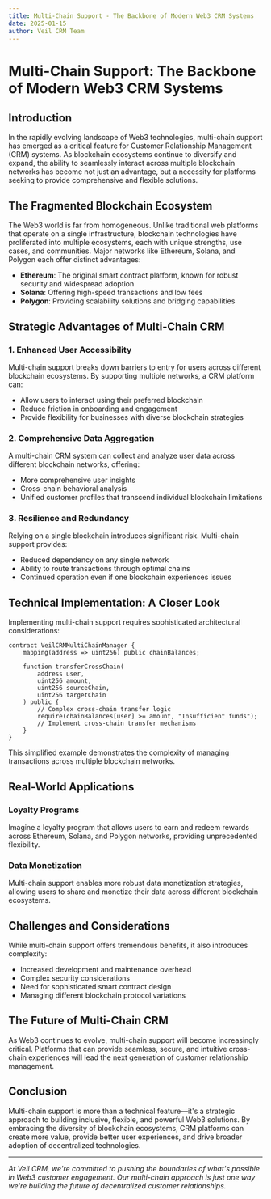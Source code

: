 ```yaml
---
title: Multi-Chain Support - The Backbone of Modern Web3 CRM Systems
date: 2025-01-15
author: Veil CRM Team
---
```


# Multi-Chain Support: The Backbone of Modern Web3 CRM Systems

## Introduction

In the rapidly evolving landscape of Web3 technologies, multi-chain support has emerged as a critical feature for Customer Relationship Management (CRM) systems. As blockchain ecosystems continue to diversify and expand, the ability to seamlessly interact across multiple blockchain networks has become not just an advantage, but a necessity for platforms seeking to provide comprehensive and flexible solutions.

## The Fragmented Blockchain Ecosystem

The Web3 world is far from homogeneous. Unlike traditional web platforms that operate on a single infrastructure, blockchain technologies have proliferated into multiple ecosystems, each with unique strengths, use cases, and communities. Major networks like Ethereum, Solana, and Polygon each offer distinct advantages:

- **Ethereum**: The original smart contract platform, known for robust security and widespread adoption
- **Solana**: Offering high-speed transactions and low fees
- **Polygon**: Providing scalability solutions and bridging capabilities

## Strategic Advantages of Multi-Chain CRM

### 1. Enhanced User Accessibility

Multi-chain support breaks down barriers to entry for users across different blockchain ecosystems. By supporting multiple networks, a CRM platform can:

- Allow users to interact using their preferred blockchain
- Reduce friction in onboarding and engagement
- Provide flexibility for businesses with diverse blockchain strategies

### 2. Comprehensive Data Aggregation

A multi-chain CRM system can collect and analyze user data across different blockchain networks, offering:

- More comprehensive user insights
- Cross-chain behavioral analysis
- Unified customer profiles that transcend individual blockchain limitations

### 3. Resilience and Redundancy

Relying on a single blockchain introduces significant risk. Multi-chain support provides:

- Reduced dependency on any single network
- Ability to route transactions through optimal chains
- Continued operation even if one blockchain experiences issues

## Technical Implementation: A Closer Look

Implementing multi-chain support requires sophisticated architectural considerations:

```solidity
contract VeilCRMMultiChainManager {
    mapping(address => uint256) public chainBalances;
    
    function transferCrossChain(
        address user, 
        uint256 amount, 
        uint256 sourceChain, 
        uint256 targetChain
    ) public {
        // Complex cross-chain transfer logic
        require(chainBalances[user] >= amount, "Insufficient funds");
        // Implement cross-chain transfer mechanisms
    }
}
```

This simplified example demonstrates the complexity of managing transactions across multiple blockchain networks.

## Real-World Applications

### Loyalty Programs
Imagine a loyalty program that allows users to earn and redeem rewards across Ethereum, Solana, and Polygon networks, providing unprecedented flexibility.

### Data Monetization
Multi-chain support enables more robust data monetization strategies, allowing users to share and monetize their data across different blockchain ecosystems.

## Challenges and Considerations

While multi-chain support offers tremendous benefits, it also introduces complexity:

- Increased development and maintenance overhead
- Complex security considerations
- Need for sophisticated smart contract design
- Managing different blockchain protocol variations

## The Future of Multi-Chain CRM

As Web3 continues to evolve, multi-chain support will become increasingly critical. Platforms that can provide seamless, secure, and intuitive cross-chain experiences will lead the next generation of customer relationship management.

## Conclusion

Multi-chain support is more than a technical feature—it's a strategic approach to building inclusive, flexible, and powerful Web3 solutions. By embracing the diversity of blockchain ecosystems, CRM platforms can create more value, provide better user experiences, and drive broader adoption of decentralized technologies.

---

*At Veil CRM, we're committed to pushing the boundaries of what's possible in Web3 customer engagement. Our multi-chain approach is just one way we're building the future of decentralized customer relationships.*
